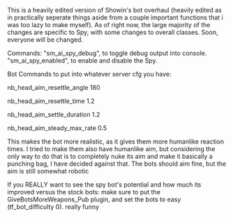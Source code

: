 This is a heavily edited version of Showin's bot overhaul
(heavily edited as in practically seperate things aside from a couple important functions that i was too lazy to make myself).
As of right now, the large majority of the changes are specific to Spy, with some changes to overall classes. Soon, everyone will be changed.


Commands:
"sm_ai_spy_debug", to toggle debug output into console.
"sm_ai_spy_enabled", to enable and disable the Spy.



Bot Commands to put into whatever server cfg you have:


nb_head_aim_resettle_angle 180


nb_head_aim_resettle_time 1.2


nb_head_aim_settle_duration 1.2


nb_head_aim_steady_max_rate 0.5


This makes the bot more realistic, as it gives them more humanlike reaction times. I tried to make them also have humanlike
aim, but considering the only way to do that is to completely nuke its aim and make it basically a punching bag, I have
decided against that. The bots should aim fine, but the aim is still somewhat robotic

If you REALLY want to see the spy bot's potential and how much its improved versus the stock bots:
make sure to put the GiveBotsMoreWeapons_Pub plugin, and set the bots to easy (tf_bot_difficulty 0).
really funny
